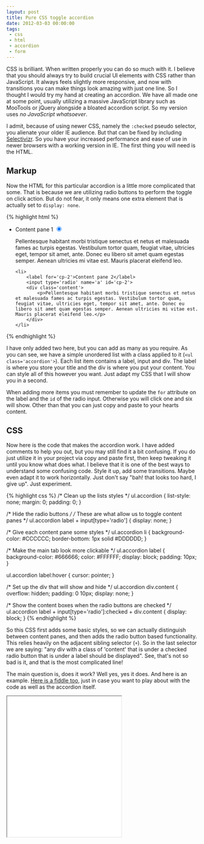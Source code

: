 ```yaml
---
layout: post
title: Pure CSS toggle accordion
date: 2012-03-03 00:00:00
tags:
 - css
 - html
 - accordion
 - form
---
```


CSS is brilliant. When written properly you can do so much with it. I believe that you should always try to build crucial UI elements with CSS rather than JavaScript. It always feels slightly more responsive, and now with transitions you can make things look amazing with just one line. So I thought I would try my hand at creating an accordion. We have all made one at some point, usually utilizing a massive JavaScript library such as MooTools or jQuery alongside a bloated accordion script. So my version uses *no JavaScript whatsoever*.

I admit, because of using newer CSS, namely the `:checked` pseudo selector, you alienate your older IE audience. But that can be fixed by including [Selectivizr](http://selectivizr.com/). So you have your increased performance and ease of use in newer browsers with a working version in IE. The first thing you will need is the HTML.

## Markup

Now the HTML for this particular accordion is a little more complicated that some. That is because we are utilizing radio buttons to perform the toggle on click action. But do not fear, it only means one extra element that is actually set to `display: none`.

{% highlight html %}
<ul class='accordion'>
	<li>
		<label for='cp-1'>Content pane 1</label>
		<input type='radio' name='a' id='cp-1' checked='checked'>
		<div class='content'>
			<p>Pellentesque habitant morbi tristique senectus et netus et malesuada fames ac turpis egestas. Vestibulum tortor quam, feugiat vitae, ultricies eget, tempor sit amet, ante. Donec eu libero sit amet quam egestas semper. Aenean ultricies mi vitae est. Mauris placerat eleifend leo.</p>
		</div>
	</li>
	
	<li>
		<label for='cp-2'>Content pane 2</label>
		<input type='radio' name='a' id='cp-2'>
		<div class='content'>
			<p>Pellentesque habitant morbi tristique senectus et netus et malesuada fames ac turpis egestas. Vestibulum tortor quam, feugiat vitae, ultricies eget, tempor sit amet, ante. Donec eu libero sit amet quam egestas semper. Aenean ultricies mi vitae est. Mauris placerat eleifend leo.</p>
		</div>
	</li>
</ul>
{% endhighlight %}

I have only added two here, but you can add as many as you require. As you can see, we have a simple unordered list with a class applied to it (`<ul class='accordion'>`). Each list item contains a label, input and div. The label is where you store your title and the div is where you put your content. You can style all of this however you want. Just adapt my CSS that I will show you in a second.

When adding more items you must remember to update the `for` attribute on the label and the `id` of the radio input. Otherwise you will click one and six will show. Other than that you can just copy and paste to your hearts content.

## CSS

Now here is the code that makes the accordion work. I have added comments to help you out, but you may still find it a bit confusing. If you do just utilize it in your project via copy and paste first, then keep tweaking it until you know what does what. I believe that it is one of the best ways to understand some confusing code. Style it up, add some transitions. Maybe even adapt it to work horizontally. Just don't say "bah! that looks too hard, I give up". Just experiment.

{% highlight css %}
/* Clean up the lists styles */
ul.accordion {
	list-style: none;
	margin: 0;
	padding: 0;
}

/* Hide the radio buttons */
/* These are what allow us to toggle content panes */
ul.accordion label + input[type='radio'] {
	display: none;
}

/* Give each content pane some styles */
ul.accordion li {
	background-color: #CCCCCC;
	border-bottom: 1px solid #DDDDDD;
}

/* Make the main tab look more clickable */
ul.accordion label {
	background-color: #666666;
	color: #FFFFFF;
	display: block;
	padding: 10px;
}

ul.accordion label:hover {
	cursor: pointer;
}

/* Set up the div that will show and hide */
ul.accordion div.content {
	overflow: hidden;
	padding: 0 10px;
	display: none;
}

/* Show the content boxes when the radio buttons are checked */
ul.accordion label + input[type='radio']:checked + div.content {
	display: block;
}
{% endhighlight %}

So this CSS first adds some basic styles, so we can actually distinguish between content panes, and then adds the radio button based functionality. This relies heavily on the adjacent sibling selector (`+`). So in the last selector we are saying: "any div with a class of 'content' that is under a checked radio button that is under a label should be displayed". See, that's not so bad is it, and that is the most complicated line!

The main question is, does it work? Well yes, yes it does. And here is an example. [Here is a fiddle too](http://jsfiddle.net/Wolfy87/Z4Mr3/), just in case you want to play about with the code as well as the accordion itself.

<iframe height='370' class='example' src='/examples/css-accordion/complete.html'>.</iframe>